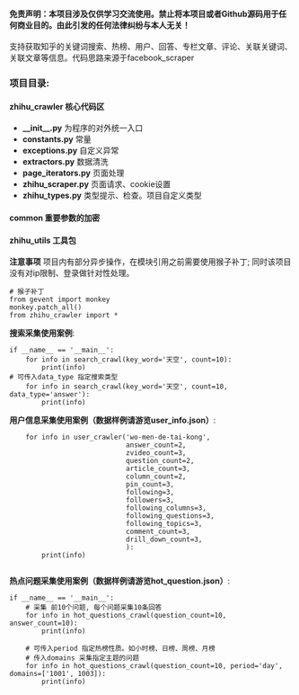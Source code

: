 #### 免责声明：本项目涉及仅供学习交流使用。禁止将本项目或者Github源码用于任何商业目的。由此引发的任何法律纠纷与本人无关！
支持获取知乎的关键词搜索、热榜、用户、回答、专栏文章、评论、关联关键词、关联文章等信息。代码思路来源于facebook_scraper

### 项目目录:
#### zhihu_crawler 核心代码区
* __\_\_init\_\_.py__ 为程序的对外统一入口  
* __constants.py__ 常量  
* __exceptions.py__ 自定义异常  
* __extractors.py__ 数据清洗  
* __page_iterators.py__ 页面处理  
* __zhihu_scraper.py__ 页面请求、cookie设置  
* __zhihu_types.py__ 类型提示、检查。项目自定义类型 
#### common 重要参数的加密
#### zhihu_utils 工具包
__注意事项__ 项目内有部分异步操作，在模块引用之前需要使用猴子补丁; 同时该项目没有对ip限制、登录做针对性处理。

```
# 猴子补丁
from gevent import monkey
monkey.patch_all()
from zhihu_crawler import *
```

__搜索采集使用案例__:
```
if __name__ == '__main__':
    for info in search_crawl(key_word='天空', count=10):
        print(info)
# 可传入data_type 指定搜索类型
    for info in search_crawl(key_word='天空', count=10, data_type='answer'):
        print(info)
```

__用户信息采集使用案例（数据样例请游览user_info.json）__:
```
    for info in user_crawler('wo-men-de-tai-kong',
                             answer_count=2,
                             zvideo_count=3,
                             question_count=2,
                             article_count=3,
                             column_count=2,
                             pin_count=3,
                             following=3,
                             followers=3,
                             following_columns=3,
                             following_questions=3,
                             following_topics=3,
                             comment_count=3,
                             drill_down_count=3,
                             ):
        print(info)
        

```

__热点问题采集使用案例（数据样例请游览hot_question.json）__:

```
if __name__ == '__main__':
    # 采集 前10个问题, 每个问题采集10条回答
    for info in hot_questions_crawl(question_count=10, answer_count=10):
        print(info)

    # 可传入period 指定热榜性质。如小时榜、日榜、周榜、月榜
    # 传入domains 采集指定主题的问题
    for info in hot_questions_crawl(question_count=10, period='day', domains=['1001', 1003]):
        print(info)
```

